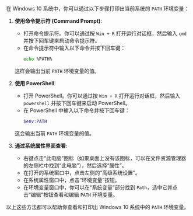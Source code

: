 在 Windows 10 系统中，你可以通过以下步骤打印出当前系统的 `PATH` 环境变量：

1. **使用命令提示符 (Command Prompt)**:
   - 打开命令提示符。你可以通过按 `Win + R` 打开运行对话框，然后输入 `cmd` 并按下回车键来启动命令提示符。
   - 在命令提示符中输入以下命令并按下回车键：
     ```sh
     echo %PATH%
     ```

   这样会输出当前 `PATH` 环境变量的值。

2. **使用 PowerShell**:
   - 打开 PowerShell。你可以通过按 `Win + R` 打开运行对话框，然后输入 `powershell` 并按下回车键来启动 PowerShell。
   - 在 PowerShell 中输入以下命令并按下回车键：
     ```powershell
     $env:PATH
     ```

   这会输出当前 `PATH` 环境变量的值。

3. **通过系统属性界面查看**:
   - 右键点击“此电脑”图标（如果桌面上没有该图标，可以在文件资源管理器的左侧栏中找到“此电脑”），然后选择“属性”。
   - 在打开的系统窗口中，点击左侧的“高级系统设置”。
   - 在系统属性窗口中，点击“环境变量”按钮。
   - 在环境变量窗口中，你可以在“系统变量”部分找到 `Path`，选中它并点击“编辑”按钮查看和编辑 `PATH` 环境变量。

以上这些方法都可以帮助你查看和打印出 Windows 10 系统中的 `PATH` 环境变量。